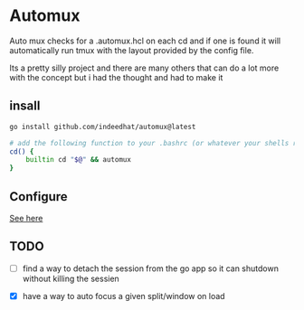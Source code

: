 # Automux
Auto mux checks for a .automux.hcl on each cd and if one is found it will automatically run tmux with the layout provided by the config file.

Its a pretty silly project and there are many others that can do a lot more with the concept but i had the thought and had to make it

## insall
```sh
go install github.com/indeedhat/automux@latest

# add the following function to your .bashrc (or whatever your shells rc file is)
cd() {
    builtin cd "$@" && automux 
}
```

## Configure
[See here](configs/example.automux.hcl)

## TODO
- [ ] find a way to detach the session from the go app so it can shutdown without killing the sessien
- [x] have a way to auto focus a given split/window on load

